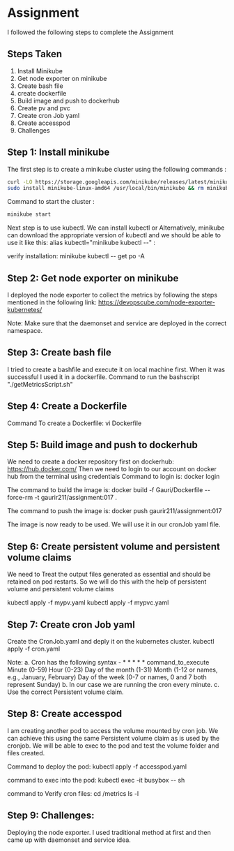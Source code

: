 
# Assignment

I followed the following steps to complete the Assignment




## Steps Taken

1. Install Minikube
2. Get node exporter on minikube
3. Create bash file
4. create dockerfile
5. Build image and push to dockerhub
6. Create pv and pvc
7. Create cron Job yaml
8. Create accesspod
9. Challenges


## Step 1: Install minikube 

The first step is to create a minikube cluster using  the following commands :

```bash
curl -LO https://storage.googleapis.com/minikube/releases/latest/minikube-linux-amd64
sudo install minikube-linux-amd64 /usr/local/bin/minikube && rm minikube-linux-amd64
```

Command to start the cluster :
```bash
minikube start
```

Next step is to use kubectl. We can install kubectl or Alternatively, minikube can download the appropriate 
version of kubectl and we should be able to use it like this:
alias kubectl="minikube kubectl --" :

verify installation:
minikube kubectl -- get po -A

## Step 2: Get node exporter on minikube

I deployed the node exporter to collect the metrics by following the steps mentioned in the following link:
https://devopscube.com/node-exporter-kubernetes/

Note: Make sure that the daemonset and service are deployed in the correct namespace.

## Step 3: Create bash file

I tried to create a bashfile and execute it on local machine first. When it was successful I used it in a dockerfile.
Command to run the bashscript "./getMetricsScript.sh"
## Step 4: Create a Dockerfile

Command To create a Dockerfile:
vi Dockerfile 
## Step 5: Build image and push to dockerhub

We need to create a docker repository first on dockerhub: 
https://hub.docker.com/
Then we need to login to our account on docker hub from the terminal using credentials Command to login is: 
docker login

The command to build the image is:
docker build -f Gauri/Dockerfile --force-rm -t gaurir211/assignment:017 .

The command to push the image is:
docker push gaurir211/assignment:017

The image is now ready to  be used. We will use it in our cronJob yaml file.
## Step 6: Create persistent volume and persistent volume claims
We need to Treat the output files generated as essential and should be retained on pod restarts. So we will do this with the help of persistent volume and persistent volume claims

kubectl apply -f mypv.yaml
kubectl apply -f mypvc.yaml
## Step 7: Create cron Job yaml

Create the CronJob.yaml and deply it on the kubernetes cluster.
kubectl apply -f cron.yaml

Note:
a. Cron has the following syntax - * * * * * command_to_execute 
Minute (0-59)
Hour (0-23)
Day of the month (1-31)
Month (1-12 or names, e.g., January, February)
Day of the week (0-7 or names, 0 and 7 both represent Sunday)
b. In our case we are running the cron every minute.
c. Use the correct Persistent volume claim.


## Step 8: Create accesspod

I am creating another pod to access the volume mounted by cron job. We can achieve this using the same Persistent volume claim as
is used by the cronjob. We will be able to exec to the pod and test the volume folder and files created. 

Command to deploy the pod:
kubectl apply -f accesspod.yaml

command to exec into the pod:
kubectl exec -it busybox -- sh

command to Verify cron files:
cd /metrics
ls -l
## Step 9: Challenges:

Deploying  the node exporter. I used traditional method at first and then came up with daemonset and service idea.

